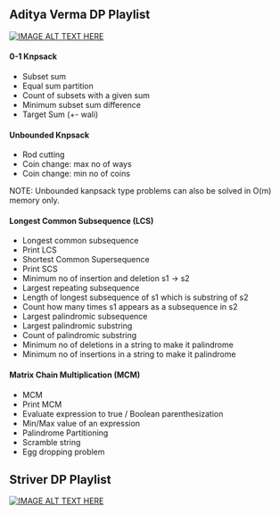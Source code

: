 ## Aditya Verma DP Playlist
[![IMAGE ALT TEXT HERE](https://img.youtube.com/vi/nqowUJzG-iM/0.jpg)](https://www.youtube.com/watch?v=nqowUJzG-iM&list=PL_z_8CaSLPWekqhdCPmFohncHwz8TY2Go&ab_channel=AdityaVerma)

#### 0-1 Knpsack
* Subset sum
* Equal sum partition
* Count of subsets with a given sum
* Minimum subset sum difference
* Target Sum (+- wali) 

#### Unbounded Knpsack
* Rod cutting
* Coin change: max no of ways
* Coin change: min no of coins

NOTE: Unbounded kanpsack type problems can also be solved in O(m) memory only.

#### Longest Common Subsequence (LCS)
* Longest common subsequence
* Print LCS
* Shortest Common Supersequence
* Print SCS
* Minimum no of insertion and deletion s1 -> s2
* Largest repeating subsequence
* Length of longest subsequence of s1 which is substring of s2
* Count how many times s1 appears as a subsequence in s2
* Largest palindromic subsequence
* Largest palindromic substring
* Count of palindromic substring
* Minimum no of deletions in a string to make it palindrome
* Minimum no of insertions in a string to make it palindrome

#### Matrix Chain Multiplication (MCM)
* MCM
* Print MCM
* Evaluate expression to true / Boolean parenthesization
* Min/Max value of an expression
* Palindrome Partitioning
* Scramble string
* Egg dropping problem



## Striver DP Playlist
[![IMAGE ALT TEXT HERE](https://img.youtube.com/vi/FfXoiwwnxFw/0.jpg)](https://www.youtube.com/watch?v=FfXoiwwnxFw&list=PLgUwDviBIf0qUlt5H_kiKYaNSqJ81PMMY&ab_channel=takeUforward)
